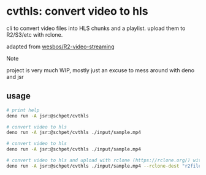 # cvthls: convert video to hls

cli to convert video files into HLS chunks and a playlist. upload them to R2/S3/etc with rclone.

adapted from
[wesbos/R2-video-streaming](https://github.com/wesbos/R2-video-streaming)

> [!NOTE]
> project is very much WIP, mostly just an excuse to mess around with deno and
> jsr

## usage

```bash
# print help
deno run -A jsr:@schpet/cvthls

# convert video to hls
deno run -A jsr:@schpet/cvthls ./input/sample.mp4

# convert video to hls
deno run -A jsr:@schpet/cvthls ./input/sample.mp4

# convert video to hls and upload with rclone (https://rclone.org/) with a uuid
deno run -A jsr:@schpet/cvthls ./input/sample.mp4 --rclone-dest "r2files:streaming-video/cvthls" -u
```
